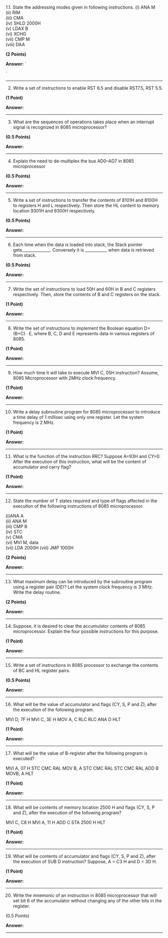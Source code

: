 1.1.      State the addressing modes given in following instructions.
           (i) ANA  M       
           (ii) RIM    
           (iii) CMA  
           (iv) SHLD 2000H   
           (v) LDAX B     
           (vi) XCHG     
           (vii) CMP M                
           (viii) DAA
           
**(2 Points)**

**Answer:**
`

`



---

2. Write a set of instructions to enable RST 6.5 and disable RST7.5, RST 5.5.

**(1 Point)**

**Answer:**



---


3. What are the sequences of operations takes place when an interrupt signal is recognized in 8085 microprocessor?

**(0.5 Points)**

**Answer:**



---


4. Explain the need to de-multiplex the bus AD0–AD7 in 8085 microprocessor

**(0.5 Points)**

**Answer:**



---


5. Write a set of instructions to transfer the contents of 8101H and 8100H to registers H and L respectively. 
   Then store the HL content to memory location 9301H and 9300H respectively.
   
**(0.5 Points)**

**Answer:**



---


6.  Each time when the data is loaded into stack, the Stack pointer gets______________. 
    Conversely it is ___________­­­­­­­­­­­­­­ ­­­­­­when data is retrieved from stack.
    
**(0.5 Points)**

**Answer:**



---


7. Write the set of instructions to load 50H and 60H in B and C registers respectively. 
   Then, store the contents of B and C registers on the stack. 
   
**(1 Point)**

**Answer:**



---


8. Write the set of instructions to implement the Boolean equation D= (B+C) ∙ E, where B, C, D and E represents data in various registers of 8085.

**(1 Point)**

**Answer:**



---


9. How much time it will take to execute MVI C, 05H instruction? 
   Assume, 8085 Microprocessor with 2MHz clock frequency.

**(1 Point)**

**Answer:**



---


10. Write a delay subroutine program for 8085 microprocessor to introduce a time delay of 1 millisec using only one register. 
    Let the system frequency is 2 MHz.
    
**(1 Point)**

**Answer:**



---


11. What is the function of the instruction RRC? 
    Suppose A=93H and CY=0. 
    After the execution of this instruction, what will be the content of accumulator and carry flag?
    
**(1 Point)**

**Answer:**



---


12. State the number of T states required and type of flags affected in the execution of the following instructions of 8085 microprocessor.

(i)ANA A    
(ii) ANA  M    
(iii) CMP  B     
(iv) STC      
(v) CMA    
(vi) MVI  M, data      
(vii) LDA 2000H
(viii) JMP 1000H

**(2 Points)**

**Answer:**



---


13. What maximum delay can be introduced by the subroutine program using a register pair (DE)? 
    Let the system clock frequency is 3 MHz. 
    Write the delay routine. 
    
**(2 Points)**

**Answer:**



---


14. Suppose, it is desired to clear the accumulator contents of 8085 microprocessor. 
    Explain the four possible instructions for this purpose.
    
**(1 Point)**

**Answer:**



---


15. Write a set of instructions in 8085 processor to exchange the contents of BC and HL register pairs.

**(0.5 Points)**

**Answer:**



---


16. What will be the value of accumulator and flags (CY, S, P and Z), after the execution of the following program.

 MVI D, 7F H
 MVI C, 3E H
 MOV A, C
 RLC
 RLC
 ANA D
 HLT
 
**(1 Point)**

**Answer:**



---


17. What will be the value of B-register after the following program is executed?

 MVI A, 07 H
 STC
 CMC
 RAL
 MOV B, A
 STC
 CMC
 RAL
 STC
 CMC
 RAL
 ADD B
 MOVB, A
 HLT
 
**(1 Point)**

**Answer:**



---


18. What will be contents of memory location 2500 H and flags (CY, S, P and Z), after the execution of the following program?

 MVI C, C8 H
 MVI A, 11 H
 ADD C
 STA 2500 H
 HLT
 
**(1 Point)**

**Answer:**



---


19. What will be contents of accumulator and flags (CY, S, P and Z), after the execution of SUB D instruction? Suppose,  A = C3 H and D = 3D H.

**(1 Point)**

**Answer:**



---


20. Write the mnemonic of an instruction in 8085 microprocessor that will set bit 6 of the accumulator without changing any of the other bits in the register.

(0.5 Points)

**Answer:**


---

